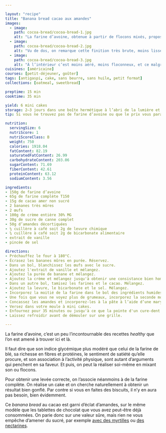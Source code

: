 ```yaml
---

layout: "recipe"
title: "Banana bread cacao aux amandes"
images:
  - image:
    path: cocoa-bread/cocoa-bread-1.jpg
    alt: "La farine d’avoine, obtenue à partir de flocons mixés, propose une apparence toute particulière. Plus rugueuse, moins raffinée. Elle s’apparenterai presque à un corail qui renferme des éclats d’amande."
  - image:
    path: cocoa-bread/cocoa-bread-2.jpg
    alt: "Vu de dos, on remarque cette finition très brute, moins lisse, plus anguleuse. Le cake lève quand même pas mal, mais on sent qu’il est plus dense."
  - image:
    path: cocoa-bread/cocoa-bread-3.jpg
    alt: "À l’intérieur c’est moins aéré, moins floconneux, et ce malgré le gras de la crème. La croûte est d’ailleurs plus épaisse, on sent qu’il y aura de la résistance."
cuisines: [américaine]
courses: [petit-déjeuner, goûter]
tags: [antigaspi, cake, sans beurre, sans huile, petit format]
collections: [oatmeal, sweetbread]

preptime: 15 min
cooktime: 35 min

yield: 6 mini cakes
storage: 2–3 jours dans une boîte hermétique à l’abri de la lumière et de la chaleur. 5 jours au frigo. 2 mois au congélateur.
tip: Si vous ne trouvez pas de farine d’avoine ou que le prix vous paraît complètement hors-sol, mixez des flocons ou du son.

nutrition:
  servingSize: 6
  nutriScore: 1
  nutriScoreClass: B
  weight: 750
  calories: 1918.04
  fatContent: 82.19
  saturatedFatContent: 26.99
  carbohydrateContent: 203.06
  sugarContent: 71.69
  fiberContent: 42.61
  proteinContent: 63.12
  sodiumContent: 3.56

ingredients:
- 150g de farine d’avoine
- 65g de farine complète T150
- 15g de cacao amer non sucré
- 2 bananes très mûres
- 2 œufs
- 100g de crème entière 30% MG
- 30g de sucre de canne complet
- 50g d’amandes décortiquées
- ¼ cuillère à café soit 2g de levure chimique
- ¼ cuillère à café soit 2g de bicarbonate alimentaire
- extrait de vanille
- pincée de sel

directions:
- Préchauffez le four à 180°C.
- Écrasez les bananes mûres en purée. Réservez.
- Dans un bol, blanchissez les œufs avec le sucre.
- Ajoutez l'extrait de vanille et mélangez. 
- Ajoutez la purée de banane et mélangez.
- Ajoutez la crème et mélangez jusqu'à obtenir une consistance bien homogène.
- Dans un autre bol, tamisez les farines et le cacao. Mélangez. 
- Ajoutez la levure, le bicarbonate et le sel. Mélangez. 
- Incorporez la moitié de la farine dans le bol des ingrédients humides à la maryse. 
- Une fois que vous ne voyez plus de grumeaux, incorporez la seconde moitié. Réservez. Si vous utilisez de la crème épaisse et obtenez une texture de mousse au chocolat, ne vous inquiétez pas. Ça fonctionne après cuisson, mais si ça vous dérange, vous pouvez éventuellement ajouter un peu de lait ou boisson végétale pour rendre la pâte plus fluide.
- Concassez les amandes et incorporez-les à la pâte à l’aide d’une maryse pour bien les distribuer.
- Versez dans votre moule à mini cakes. 
- Enfournez pour 35 minutes ou jusqu'à ce que la pointe d'un cure-dent ressorte sèche. 
- Laissez refroidir avant de démouler sur une grille. 

---
```


La farine d’avoine, c’est un peu l’incontournable des recettes <i lang="en">healthy</i> que l’on est amené à trouver ici et là.

Il faut dire que son indice glycémique plus modéré que celui de la farine de blé, sa richesse en fibres et protéines, le sentiment de satiété qu’elle procure, et son association à l’activité physique, sont autant d’arguments qui penchent en sa faveur. Et puis, on peut la réaliser soi-même en mixant son ou flocons.

Pour obtenir une levée correcte, on l’associe néanmoins à de la farine complète. On réalise un cake et on cherche naturellement à obtenir un résultat bien gonflé. Par contre si vous en faites des biscuits, il n’y en aura pas besoin, bien évidemment. 

Ce <i lang="en">banana bread</i> au cacao est garni d’éclat d’amandes, sur le même modèle que les tablettes de chocolat que vous avez peut-être déjà consommées. On parie donc sur une valeur sûre, mais rien ne vous empêche d’amener du sucré, par exemple [avec des myrtilles](bb-almond-bread.html) ou [des nectarines](bucks-nectarine-dream.html).